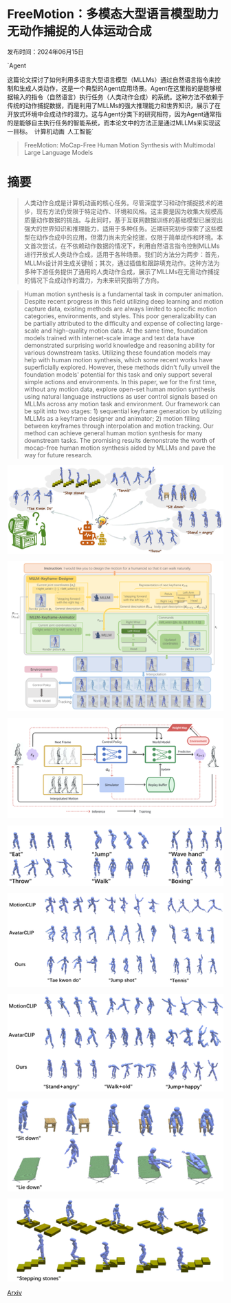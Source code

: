 # FreeMotion：多模态大型语言模型助力无动作捕捉的人体运动合成

发布时间：2024年06月15日

`Agent

这篇论文探讨了如何利用多语言大型语言模型（MLLMs）通过自然语言指令来控制和生成人类动作，这是一个典型的Agent应用场景。Agent在这里指的是能够根据输入的指令（自然语言）执行任务（人类动作合成）的系统。这种方法不依赖于传统的动作捕捉数据，而是利用了MLLMs的强大推理能力和世界知识，展示了在开放式环境中合成动作的潜力。这与Agent分类下的研究相符，因为Agent通常指的是能够自主执行任务的智能系统，而本论文中的方法正是通过MLLMs来实现这一目标。` `计算机动画` `人工智能`

> FreeMotion: MoCap-Free Human Motion Synthesis with Multimodal Large Language Models

# 摘要

> 人类动作合成是计算机动画的核心任务。尽管深度学习和动作捕捉技术的进步，现有方法仍受限于特定动作、环境和风格。这主要是因为收集大规模高质量动作数据的挑战。与此同时，基于互联网数据训练的基础模型已展现出强大的世界知识和推理能力，适用于多种任务。近期研究初步探索了这些模型在动作合成中的应用，但潜力尚未完全挖掘，仅限于简单动作和环境。本文首次尝试，在不依赖动作数据的情况下，利用自然语言指令控制MLLMs进行开放式人类动作合成，适用于各种场景。我们的方法分为两步：首先，MLLMs设计并生成关键帧；其次，通过插值和跟踪填充动作。这种方法为多种下游任务提供了通用的人类动作合成，展示了MLLMs在无需动作捕捉的情况下合成动作的潜力，为未来研究指明了方向。

> Human motion synthesis is a fundamental task in computer animation. Despite recent progress in this field utilizing deep learning and motion capture data, existing methods are always limited to specific motion categories, environments, and styles. This poor generalizability can be partially attributed to the difficulty and expense of collecting large-scale and high-quality motion data. At the same time, foundation models trained with internet-scale image and text data have demonstrated surprising world knowledge and reasoning ability for various downstream tasks. Utilizing these foundation models may help with human motion synthesis, which some recent works have superficially explored. However, these methods didn't fully unveil the foundation models' potential for this task and only support several simple actions and environments. In this paper, we for the first time, without any motion data, explore open-set human motion synthesis using natural language instructions as user control signals based on MLLMs across any motion task and environment. Our framework can be split into two stages: 1) sequential keyframe generation by utilizing MLLMs as a keyframe designer and animator; 2) motion filling between keyframes through interpolation and motion tracking. Our method can achieve general human motion synthesis for many downstream tasks. The promising results demonstrate the worth of mocap-free human motion synthesis aided by MLLMs and pave the way for future research.

![FreeMotion：多模态大型语言模型助力无动作捕捉的人体运动合成](../../../paper_images/2406.10740/x1.png)

![FreeMotion：多模态大型语言模型助力无动作捕捉的人体运动合成](../../../paper_images/2406.10740/x2.png)

![FreeMotion：多模态大型语言模型助力无动作捕捉的人体运动合成](../../../paper_images/2406.10740/x3.png)

![FreeMotion：多模态大型语言模型助力无动作捕捉的人体运动合成](../../../paper_images/2406.10740/x4.png)

![FreeMotion：多模态大型语言模型助力无动作捕捉的人体运动合成](../../../paper_images/2406.10740/x5.png)

![FreeMotion：多模态大型语言模型助力无动作捕捉的人体运动合成](../../../paper_images/2406.10740/x6.png)

![FreeMotion：多模态大型语言模型助力无动作捕捉的人体运动合成](../../../paper_images/2406.10740/x7.png)

![FreeMotion：多模态大型语言模型助力无动作捕捉的人体运动合成](../../../paper_images/2406.10740/x8.png)

[Arxiv](https://arxiv.org/abs/2406.10740)